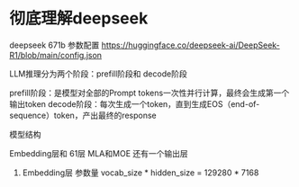 # 彻底理解deepseek

deepseek 671b 参数配置
https://huggingface.co/deepseek-ai/DeepSeek-R1/blob/main/config.json


LLM推理分为两个阶段：prefill阶段和 decode阶段

prefill阶段：是模型对全部的Prompt tokens一次性并行计算，最终会生成第一个输出token
decode阶段：每次生成一个token，直到生成EOS（end-of-sequence）token，产出最终的response


模型结构


Embedding层和 61层 MLA和MOE 还有一个输出层



1. Embedding层
参数量 vocab_size * hidden_size = 129280 * 7168

